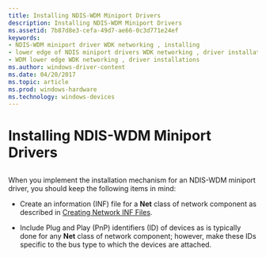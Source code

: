 ```yaml
---
title: Installing NDIS-WDM Miniport Drivers
description: Installing NDIS-WDM Miniport Drivers
ms.assetid: 7b87d8e3-cefa-49d7-ae66-0c3d771e24ef
keywords:
- NDIS-WDM miniport driver WDK networking , installing
- lower edge of NDIS miniport drivers WDK networking , driver installations
- WDM lower edge WDK networking , driver installations
ms.author: windows-driver-content
ms.date: 04/20/2017
ms.topic: article
ms.prod: windows-hardware
ms.technology: windows-devices
---
```


# Installing NDIS-WDM Miniport Drivers


## <a href="" id="ddk-installing-ndis-wdm-miniport-drivers-ng"></a>


When you implement the installation mechanism for an NDIS-WDM miniport driver, you should keep the following items in mind:

-   Create an information (INF) file for a **Net** class of network component as described in [Creating Network INF Files](creating-network-inf-files.md).

-   Include Plug and Play (PnP) identifiers (ID) of devices as is typically done for any **Net** class of network component; however, make these IDs specific to the bus type to which the devices are attached.

 

 





